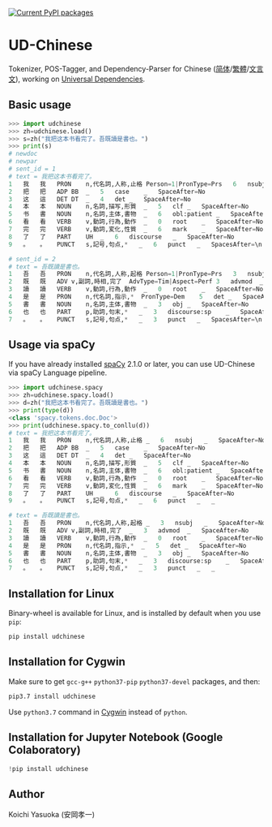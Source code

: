 [![Current PyPI packages](https://badge.fury.io/py/udchinese.svg)](https://pypi.org/project/udchinese/)

# UD-Chinese

Tokenizer, POS-Tagger, and Dependency-Parser for Chinese ([简体](https://github.com/universaldependencies/UD_Chinese-GSDSimp)/[繁體](https://github.com/universaldependencies/UD_Chinese-GSD)/[文言文](https://github.com/universaldependencies/UD_Classical_Chinese-Kyoto)), working on [Universal Dependencies](https://universaldependencies.org/format.html).

## Basic usage

```py
>>> import udchinese
>>> zh=udchinese.load()
>>> s=zh("我把这本书看完了。吾既讀是書也。")
>>> print(s)
# newdoc
# newpar
# sent_id = 1
# text = 我把这本书看完了。
1	我	我	PRON	n,代名詞,人称,止格	Person=1|PronType=Prs	6	nsubj	_	SpaceAfter=No
2	把	把	ADP	BB	_	5	case	_	SpaceAfter=No
3	这	這	DET	DT	_	4	det	_	SpaceAfter=No
4	本	本	NOUN	n,名詞,描写,形質	_	5	clf	_	SpaceAfter=No
5	书	書	NOUN	n,名詞,主体,書物	_	6	obl:patient	_	SpaceAfter=No
6	看	看	VERB	v,動詞,行為,動作	_	0	root	_	SpaceAfter=No
7	完	完	VERB	v,動詞,変化,性質	_	6	mark	_	SpaceAfter=No
8	了	了	PART	UH	_	6	discourse	_	SpaceAfter=No
9	。	。	PUNCT	s,記号,句点,*	_	6	punct	_	SpacesAfter=\n

# sent_id = 2
# text = 吾既讀是書也。
1	吾	吾	PRON	n,代名詞,人称,起格	Person=1|PronType=Prs	3	nsubj	_	SpaceAfter=No
2	既	既	ADV	v,副詞,時相,完了	AdvType=Tim|Aspect=Perf	3	advmod	_	SpaceAfter=No
3	讀	讀	VERB	v,動詞,行為,動作	_	0	root	_	SpaceAfter=No
4	是	是	PRON	n,代名詞,指示,*	PronType=Dem	5	det	_	SpaceAfter=No
5	書	書	NOUN	n,名詞,主体,書物	_	3	obj	_	SpaceAfter=No
6	也	也	PART	p,助詞,句末,*	_	3	discourse:sp	_	SpaceAfter=No
7	。	。	PUNCT	s,記号,句点,*	_	3	punct	_	SpacesAfter=\n
```

## Usage via spaCy

If you have already installed [spaCy](https://pypi.org/project/spacy/) 2.1.0 or later, you can use UD-Chinese via spaCy Language pipeline.

```py
>>> import udchinese.spacy
>>> zh=udchinese.spacy.load()
>>> d=zh("我把这本书看完了。吾既讀是書也。")
>>> print(type(d))
<class 'spacy.tokens.doc.Doc'>
>>> print(udchinese.spacy.to_conllu(d))
# text = 我把这本书看完了。
1	我	我	PRON	n,代名詞,人称,止格	_	6	nsubj	_	SpaceAfter=No
2	把	把	ADP	BB	_	5	case	_	SpaceAfter=No
3	这	這	DET	DT	_	4	det	_	SpaceAfter=No
4	本	本	NOUN	n,名詞,描写,形質	_	5	clf	_	SpaceAfter=No
5	书	書	NOUN	n,名詞,主体,書物	_	6	obl:patient	_	SpaceAfter=No
6	看	看	VERB	v,動詞,行為,動作	_	0	root	_	SpaceAfter=No
7	完	完	VERB	v,動詞,変化,性質	_	6	mark	_	SpaceAfter=No
8	了	了	PART	UH	_	6	discourse	_	SpaceAfter=No
9	。	。	PUNCT	s,記号,句点,*	_	6	punct	_	_

# text = 吾既讀是書也。
1	吾	吾	PRON	n,代名詞,人称,起格	_	3	nsubj	_	SpaceAfter=No
2	既	既	ADV	v,副詞,時相,完了	_	3	advmod	_	SpaceAfter=No
3	讀	讀	VERB	v,動詞,行為,動作	_	0	root	_	SpaceAfter=No
4	是	是	PRON	n,代名詞,指示,*	_	5	det	_	SpaceAfter=No
5	書	書	NOUN	n,名詞,主体,書物	_	3	obj	_	SpaceAfter=No
6	也	也	PART	p,助詞,句末,*	_	3	discourse:sp	_	SpaceAfter=No
7	。	。	PUNCT	s,記号,句点,*	_	3	punct	_	_
```

## Installation for Linux

Binary-wheel is available for Linux, and is installed by default when you use `pip`:
```sh
pip install udchinese
```

## Installation for Cygwin

Make sure to get `gcc-g++` `python37-pip` `python37-devel` packages, and then:
```sh
pip3.7 install udchinese
```
Use `python3.7` command in [Cygwin](https://www.cygwin.com/install.html) instead of `python`.

## Installation for Jupyter Notebook (Google Colaboratory)

```py
!pip install udchinese
```

## Author

Koichi Yasuoka (安岡孝一)

